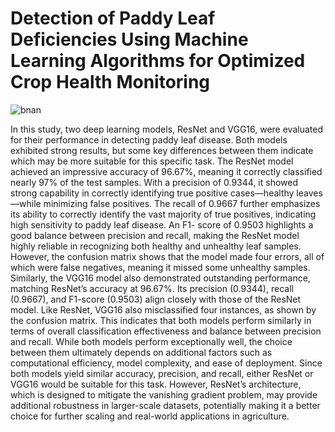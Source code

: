 <h1>Detection of Paddy Leaf Deficiencies
Using Machine Learning Algorithms
for Optimized Crop Health
Monitoring</h1>


![bnan](https://github.com/user-attachments/assets/3bef1e78-11f0-40d5-b36a-2edc3a3a3560)




In this study, two deep learning models, ResNet and VGG16, were evaluated for their performance in
detecting paddy leaf disease. Both models exhibited strong results, but some key differences between them
indicate which may be more suitable for this specific task.
The ResNet model achieved an impressive accuracy of 96.67%, meaning it correctly classified nearly 97% of the
test samples. With a precision of 0.9344, it showed strong capability in correctly identifying true positive
cases—healthy leaves—while minimizing false positives. The recall of 0.9667 further emphasizes its ability to
correctly identify the vast majority of true positives, indicating high sensitivity to paddy leaf disease. An F1-
score of 0.9503 highlights a good balance between precision and recall, making the ResNet model highly
reliable in recognizing both healthy and unhealthy leaf samples. However, the confusion matrix shows that the
model made four errors, all of which were false negatives, meaning it missed some unhealthy samples.
Similarly, the VGG16 model also demonstrated outstanding performance, matching ResNet’s accuracy at
96.67%. Its precision (0.9344), recall (0.9667), and F1-score (0.9503) align closely with those of the ResNet
model. Like ResNet, VGG16 also misclassified four instances, as shown by the confusion matrix. This indicates
that both models perform similarly in terms of overall classification effectiveness and balance between
precision and recall.
While both models perform exceptionally well, the choice between them ultimately depends on additional
factors such as computational efficiency, model complexity, and ease of deployment. Since both models yield
similar accuracy, precision, and recall, either ResNet or VGG16 would be suitable for this task. However,
ResNet’s architecture, which is designed to mitigate the vanishing gradient problem, may provide additional
robustness in larger-scale datasets, potentially making it a better choice for further scaling and real-world
applications in agriculture.
